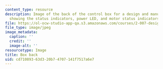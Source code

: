 ```yaml
---
content_type: resource
description: Image of the back of the control box for a design and manufacturing project
  showing the status indicators, power LED, and motor status indicators.
file: https://ol-ocw-studio-app-qa.s3.amazonaws.com/courses/2-007-design-and-manufacturing-i-spring-2009/cd71089363d320b74707141f7517a6e7_control_box_back.jpg
file_type: image/jpeg
image_metadata:
  caption: ''
  credit: ''
  image-alt: ''
resourcetype: Image
title: Box back
uid: cd710893-63d3-20b7-4707-141f7517a6e7
---
```

